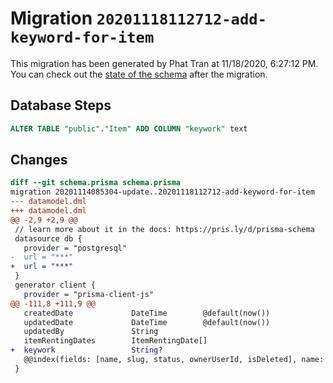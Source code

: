 # Migration `20201118112712-add-keyword-for-item`

This migration has been generated by Phat Tran at 11/18/2020, 6:27:12 PM.
You can check out the [state of the schema](./schema.prisma) after the migration.

## Database Steps

```sql
ALTER TABLE "public"."Item" ADD COLUMN "keywork" text   
```

## Changes

```diff
diff --git schema.prisma schema.prisma
migration 20201114085304-update..20201118112712-add-keyword-for-item
--- datamodel.dml
+++ datamodel.dml
@@ -2,9 +2,9 @@
 // learn more about it in the docs: https://pris.ly/d/prisma-schema
 datasource db {
   provider = "postgresql"
-  url = "***"
+  url = "***"
 }
 generator client {
   provider = "prisma-client-js"
@@ -111,8 +111,9 @@
   createdDate             DateTime        @default(now())
   updatedDate             DateTime        @default(now())
   updatedBy               String
   itemRentingDates        ItemRentingDate[]
+  keywork                 String?
   @@index(fields: [name, slug, status, ownerUserId, isDeleted], name: "item_main_index")
 }
```


